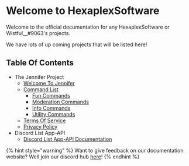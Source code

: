 # Welcome to HexaplexSoftware

Welcome to the official documentation for any HexaplexSoftware or Wistful\_\_\#9063's projects.

We have lots of up coming projects that will be listed here!

## Table Of Contents

* The Jennifer Project
  * [Welcome To Jennifer](the-jennifer-project/welcome-to-jennifer.md)
  * [Command List](the-jennifer-project/commands.md)
    * [Fun Commands](the-jennifer-project/commands.md#fun-commands)
    * [Moderation Commands](the-jennifer-project/commands.md#moderation-commands)
    * [Info Commands](the-jennifer-project/commands.md#moderation-commands)
    * [Utility Commands ](the-jennifer-project/commands.md#utility-commands)
  * [Terms Of Service](the-jennifer-project/terms-of-service.md)
  * [Privacy Policy](the-jennifer-project/terms-of-service.md)
* Discord List App-API
  * [Discord List App-API Documentation ](discordlistapp-api/discordlistapp-api-documation.md)

{% hint style="warning" %}
Want to give feedback on our documentation website? Well join our discord hub [here](https://discord.gg/0xxkiR1rO4zRsYLp)! 
{% endhint %}

